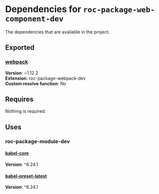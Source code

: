 # Dependencies for `roc-package-web-component-dev`

The dependencies that are available in the project.

## Exported
### [webpack](https://www.npmjs.com/package/webpack)
__Version__: ~1.12.2  
__Extension__: roc-package-webpack-dev  
__Custom resolve function__:  No  

## Requires
Nothing is required.

## Uses
### roc-package-module-dev
#### [babel-core](https://www.npmjs.com/package/babel-core)
__Version__: ^6.24.1  

#### [babel-preset-latest](https://www.npmjs.com/package/babel-preset-latest)
__Version__: ^6.24.1  
